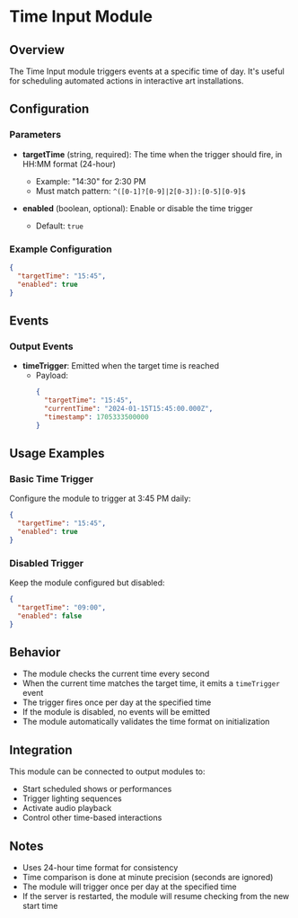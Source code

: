 # Time Input Module

## Overview

The Time Input module triggers events at a specific time of day. It's useful for scheduling automated actions in interactive art installations.

## Configuration

### Parameters

- **targetTime** (string, required): The time when the trigger should fire, in HH:MM format (24-hour)
  - Example: "14:30" for 2:30 PM
  - Must match pattern: `^([0-1]?[0-9]|2[0-3]):[0-5][0-9]$`

- **enabled** (boolean, optional): Enable or disable the time trigger
  - Default: `true`

### Example Configuration

```json
{
  "targetTime": "15:45",
  "enabled": true
}
```

## Events

### Output Events

- **timeTrigger**: Emitted when the target time is reached
  - Payload:
    ```json
    {
      "targetTime": "15:45",
      "currentTime": "2024-01-15T15:45:00.000Z",
      "timestamp": 1705333500000
    }
    ```

## Usage Examples

### Basic Time Trigger

Configure the module to trigger at 3:45 PM daily:

```json
{
  "targetTime": "15:45",
  "enabled": true
}
```

### Disabled Trigger

Keep the module configured but disabled:

```json
{
  "targetTime": "09:00",
  "enabled": false
}
```

## Behavior

- The module checks the current time every second
- When the current time matches the target time, it emits a `timeTrigger` event
- The trigger fires once per day at the specified time
- If the module is disabled, no events will be emitted
- The module automatically validates the time format on initialization

## Integration

This module can be connected to output modules to:
- Start scheduled shows or performances
- Trigger lighting sequences
- Activate audio playback
- Control other time-based interactions

## Notes

- Uses 24-hour time format for consistency
- Time comparison is done at minute precision (seconds are ignored)
- The module will trigger once per day at the specified time
- If the server is restarted, the module will resume checking from the new start time 